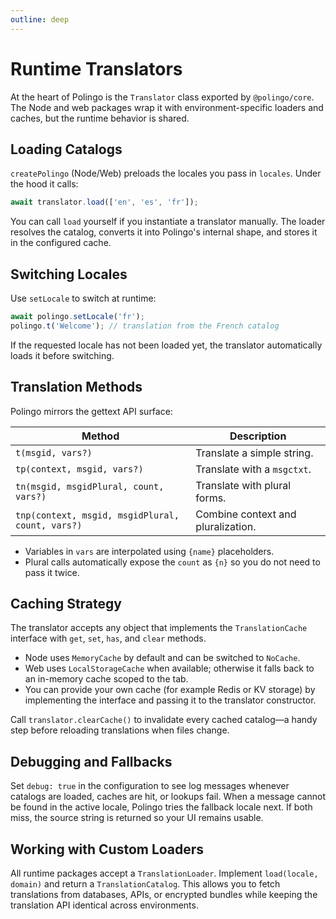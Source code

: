 ```yaml
---
outline: deep
---
```


# Runtime Translators

At the heart of Polingo is the `Translator` class exported by `@polingo/core`. The Node and web packages wrap it with environment-specific loaders and caches, but the runtime behavior is shared.

## Loading Catalogs

`createPolingo` (Node/Web) preloads the locales you pass in `locales`. Under the hood it calls:

```ts
await translator.load(['en', 'es', 'fr']);
```

You can call `load` yourself if you instantiate a translator manually. The loader resolves the catalog, converts it into Polingo's internal shape, and stores it in the configured cache.

## Switching Locales

Use `setLocale` to switch at runtime:

```ts
await polingo.setLocale('fr');
polingo.t('Welcome'); // translation from the French catalog
```

If the requested locale has not been loaded yet, the translator automatically loads it before switching.

## Translation Methods

Polingo mirrors the gettext API surface:

| Method                                           | Description                        |
| ------------------------------------------------ | ---------------------------------- |
| `t(msgid, vars?)`                                | Translate a simple string.         |
| `tp(context, msgid, vars?)`                      | Translate with a `msgctxt`.        |
| `tn(msgid, msgidPlural, count, vars?)`           | Translate with plural forms.       |
| `tnp(context, msgid, msgidPlural, count, vars?)` | Combine context and pluralization. |

- Variables in `vars` are interpolated using `{name}` placeholders.
- Plural calls automatically expose the `count` as `{n}` so you do not need to pass it twice.

## Caching Strategy

The translator accepts any object that implements the `TranslationCache` interface with `get`, `set`, `has`, and `clear` methods.

- Node uses `MemoryCache` by default and can be switched to `NoCache`.
- Web uses `LocalStorageCache` when available; otherwise it falls back to an in-memory cache scoped to the tab.
- You can provide your own cache (for example Redis or KV storage) by implementing the interface and passing it to the translator constructor.

Call `translator.clearCache()` to invalidate every cached catalog—a handy step before reloading translations when files change.

## Debugging and Fallbacks

Set `debug: true` in the configuration to see log messages whenever catalogs are loaded, caches are hit, or lookups fail. When a message cannot be found in the active locale, Polingo tries the fallback locale next. If both miss, the source string is returned so your UI remains usable.

## Working with Custom Loaders

All runtime packages accept a `TranslationLoader`. Implement `load(locale, domain)` and return a `TranslationCatalog`. This allows you to fetch translations from databases, APIs, or encrypted bundles while keeping the translation API identical across environments.
